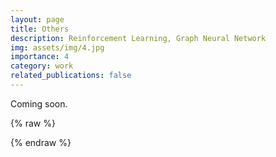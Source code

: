 ```yaml
---
layout: page
title: Others
description: Reinforcement Learning, Graph Neural Network
img: assets/img/4.jpg
importance: 4
category: work
related_publications: false
---
```


Coming soon.

{% raw %}


{% endraw %}
